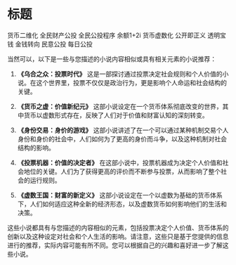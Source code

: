 # 标题
货币二维化
全民财产公投
全民公投程序
余额1+2i
货币虚数化
公开即正义
透明宝
钱
金钱转向
民意公投
每日公投

当然可以，以下是一些与您描述的小说内容相似或具有相关元素的小说推荐：

1. **《乌合之众：投票时代》**
这是一部探讨通过投票决定社会规则和个人价值的小说。在这个世界里，投票不仅仅是政治行为，更是影响个人命运和社会结构的关键。

2. **《货币之虚：价值新纪元》**
这部小说设定在一个货币体系彻底改变的世界，其中货币以虚数形式存在，反映了人们对于价值和财富认知的深刻转变。

3. **《身份交易：身价的游戏》**
这部小说讲述了在一个可以通过某种机制交易个人身份和身价的社会中，人们如何为了更高的身价而斗争，以及这种机制对社会结构的影响。

4. **《投票机器：价值的决定者》**
在这部小说中，投票机器成为决定个人价值和社会地位的关键。人们为了获得更高的评价而不断参与投票，从而影响了整个社会的运行规则。

5. **《虚数王国：财富的新定义》**
这部小说设定在一个以虚数为基础的货币体系下，人们如何适应这种全新的经济形态，以及虚数货币如何影响他们的生活和决策。

这些小说都具有与您描述的内容相似的元素，包括投票决定个人价值、货币体系的创新以及这种设定对社会和个人生活的影响。请注意，这些只是基于您提供的信息进行的推荐，实际内容可能有所不同。您可以根据自己的兴趣和喜好进一步了解这些小说。
